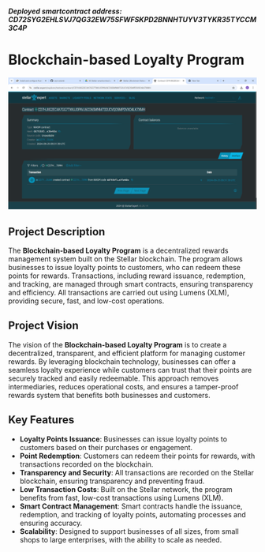 ##### Deployed smartcontract address: CD72SYG2EHLSVJ7QG32EW75SFWFSKPD2BNNHTUYV3TYKR35TYCCM3C4P

# Blockchain-based Loyalty Program
![alt text](<Screenshot 2024-09-25 150828.png>)

## Project Description
The **Blockchain-based Loyalty Program** is a decentralized rewards management system built on the Stellar blockchain. The program allows businesses to issue loyalty points to customers, who can redeem these points for rewards. Transactions, including reward issuance, redemption, and tracking, are managed through smart contracts, ensuring transparency and efficiency. All transactions are carried out using Lumens (XLM), providing secure, fast, and low-cost operations.

## Project Vision
The vision of the **Blockchain-based Loyalty Program** is to create a decentralized, transparent, and efficient platform for managing customer rewards. By leveraging blockchain technology, businesses can offer a seamless loyalty experience while customers can trust that their points are securely tracked and easily redeemable. This approach removes intermediaries, reduces operational costs, and ensures a tamper-proof rewards system that benefits both businesses and customers.

## Key Features
- **Loyalty Points Issuance**: Businesses can issue loyalty points to customers based on their purchases or engagement.
- **Point Redemption**: Customers can redeem their points for rewards, with transactions recorded on the blockchain.
- **Transparency and Security**: All transactions are recorded on the Stellar blockchain, ensuring transparency and preventing fraud.
- **Low Transaction Costs**: Built on the Stellar network, the program benefits from fast, low-cost transactions using Lumens (XLM).
- **Smart Contract Management**: Smart contracts handle the issuance, redemption, and tracking of loyalty points, automating processes and ensuring accuracy.
- **Scalability**: Designed to support businesses of all sizes, from small shops to large enterprises, with the ability to scale as needed.

